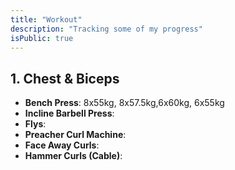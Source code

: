 ```yaml
---
title: "Workout"
description: "Tracking some of my progress"
isPublic: true
---
```


## 1. Chest & Biceps
* **Bench Press**:
  8x55kg, 8x57.5kg,6x60kg, 6x55kg
* **Incline Barbell Press**:
* **Flys**:
* **Preacher Curl Machine**: 
* **Face Away Curls**:
* **Hammer Curls (Cable)**:
